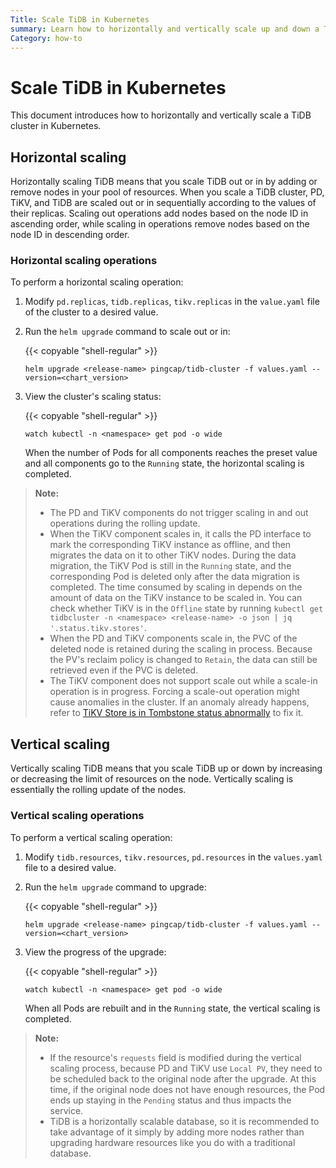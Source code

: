 ```yaml
---
Title: Scale TiDB in Kubernetes
summary: Learn how to horizontally and vertically scale up and down a TiDB cluster in Kubernetes.
Category: how-to
---
```


# Scale TiDB in Kubernetes

This document introduces how to horizontally and vertically scale a TiDB cluster in Kubernetes.

## Horizontal scaling

Horizontally scaling TiDB means that you scale TiDB out or in by adding or remove nodes in your pool of resources. When you scale a TiDB cluster, PD, TiKV, and TiDB are scaled out or in sequentially according to the values of their replicas. Scaling out operations add nodes based on the node ID in ascending order, while scaling in operations remove nodes based on the node ID in descending order.

### Horizontal scaling operations

To perform a horizontal scaling operation:

1. Modify `pd.replicas`, `tidb.replicas`, `tikv.replicas` in the `value.yaml` file of the cluster to a desired value.

2. Run the `helm upgrade` command to scale out or in:

    {{< copyable "shell-regular" >}}

    ```shell
    helm upgrade <release-name> pingcap/tidb-cluster -f values.yaml --version=<chart_version>
    ```

3. View the cluster's scaling status:

    {{< copyable "shell-regular" >}}

    ```shell
    watch kubectl -n <namespace> get pod -o wide
    ```

    When the number of Pods for all components reaches the preset value and all components go to the `Running` state, the horizontal scaling is completed.

> **Note:**
>
> - The PD and TiKV components do not trigger scaling in and out operations during the rolling update.
> - When the TiKV component scales in, it calls the PD interface to mark the corresponding TiKV instance as offline, and then migrates the data on it to other TiKV nodes. During the data migration, the TiKV Pod is still in the `Running` state, and the corresponding Pod is deleted only after the data migration is completed. The time consumed by scaling in depends on the amount of data on the TiKV instance to be scaled in. You can check whether TiKV is in the `Offline` state by running `kubectl get tidbcluster -n <namespace> <release-name> -o json | jq '.status.tikv.stores'`.
> - When the PD and TiKV components scale in, the PVC of the deleted node is retained during the scaling in process. Because the PV's reclaim policy is changed to `Retain`, the data can still be retrieved even if the PVC is deleted.
> - The TiKV component does not support scale out while a scale-in operation is in progress. Forcing a scale-out operation might cause anomalies in the cluster. If an anomaly already happens, refer to [TiKV Store is in Tombstone status abnormally](/tidb-in-kubernetes/troubleshoot.md#tikv-store-is-in-tombstone-status-abnormally) to fix it.

## Vertical scaling

Vertically scaling TiDB means that you scale TiDB up or down by increasing or decreasing the limit of resources on the node. Vertically scaling is essentially the rolling update of the nodes.

### Vertical scaling operations

To perform a vertical scaling operation:

1. Modify `tidb.resources`, `tikv.resources`, `pd.resources` in the `values.yaml` file to a desired value.

2. Run the `helm upgrade` command to upgrade:

    {{< copyable "shell-regular" >}}

    ```shell
    helm upgrade <release-name> pingcap/tidb-cluster -f values.yaml --version=<chart_version>
    ```

3. View the progress of the upgrade:

    {{< copyable "shell-regular" >}}

    ```shell
    watch kubectl -n <namespace> get pod -o wide
    ```

    When all Pods are rebuilt and in the `Running` state, the vertical scaling is completed.

> **Note:**
>
> - If the resource's `requests` field is modified during the vertical scaling process, because PD and TiKV use `Local PV`, they need to be scheduled back to the original node after the upgrade. At this time, if the original node does not have enough resources, the Pod ends up staying in the `Pending` status and thus impacts the service.
> - TiDB is a horizontally scalable database, so it is recommended to take advantage of it simply by adding more nodes rather than upgrading hardware resources like you do with a traditional database.
